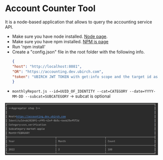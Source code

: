 # Account Counter Tool

It is a node-based application that allows to query the accounting service API.

- Make sure you have node installed. [Node page](https://nodejs.org/en/).
- Make sure you have npm installed. [NPM js page](https://docs.npmjs.com/downloading-and-installing-node-js-and-npm)
- Run 'npm install'
- Create a "config.json" file in the root folder with the following info.
    ```json
    {
    "host": "http://localhost:8081",
    "OR": "https://accounting.dev.ubirch.com",
    "token": "UBIRCH JWT TOKEN with get:info scope and the target id as the identity id"
    }
    ```
- `monthlyReport.js --id=UUID_OF_IDENTITY --cat=CATEGORY --date=YYYY-MM-DD --subcat=SUBCATEGORY` -> subcat is optional

![Result Query](result_query.png)



